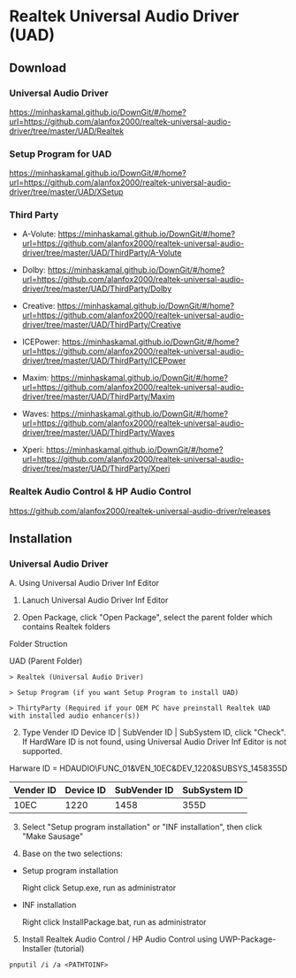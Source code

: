 # Realtek Universal Audio Driver (UAD)

## Download

### Universal Audio Driver

https://minhaskamal.github.io/DownGit/#/home?url=https://github.com/alanfox2000/realtek-universal-audio-driver/tree/master/UAD/Realtek

### Setup Program for UAD

https://minhaskamal.github.io/DownGit/#/home?url=https://github.com/alanfox2000/realtek-universal-audio-driver/tree/master/UAD/XSetup

### Third Party

* A-Volute: https://minhaskamal.github.io/DownGit/#/home?url=https://github.com/alanfox2000/realtek-universal-audio-driver/tree/master/UAD/ThirdParty/A-Volute

* Dolby: https://minhaskamal.github.io/DownGit/#/home?url=https://github.com/alanfox2000/realtek-universal-audio-driver/tree/master/UAD/ThirdParty/Dolby

* Creative: https://minhaskamal.github.io/DownGit/#/home?url=https://github.com/alanfox2000/realtek-universal-audio-driver/tree/master/UAD/ThirdParty/Creative

* ICEPower: https://minhaskamal.github.io/DownGit/#/home?url=https://github.com/alanfox2000/realtek-universal-audio-driver/tree/master/UAD/ThirdParty/ICEPower

* Maxim: https://minhaskamal.github.io/DownGit/#/home?url=https://github.com/alanfox2000/realtek-universal-audio-driver/tree/master/UAD/ThirdParty/Maxim

* Waves: https://minhaskamal.github.io/DownGit/#/home?url=https://github.com/alanfox2000/realtek-universal-audio-driver/tree/master/UAD/ThirdParty/Waves

* Xperi: https://minhaskamal.github.io/DownGit/#/home?url=https://github.com/alanfox2000/realtek-universal-audio-driver/tree/master/UAD/ThirdParty/Xperi


### Realtek Audio Control & HP Audio Control

https://github.com/alanfox2000/realtek-universal-audio-driver/releases


## Installation

### Universal Audio Driver

A. Using Universal Audio Driver Inf Editor

1. Lanuch Universal Audio Driver Inf Editor

2. Open Package, click "Open Package", select the parent folder which contains Realtek folders

Folder Struction

UAD (Parent Folder)

	> Realtek (Universal Audio Driver)

	> Setup Program (if you want Setup Program to install UAD)

	> ThirtyParty (Required if your OEM PC have preinstall Realtek UAD with installed audio enhancer(s))

2. Type Vender ID Device ID | SubVender ID | SubSystem ID, click "Check". If HardWare ID is not found, using Universal Audio Driver Inf Editor is not supported.

Harware ID = HDAUDIO\FUNC_01&VEN_10EC&DEV_1220&SUBSYS_1458355D

| Vender ID | Device ID | SubVender ID | SubSystem ID |
|-----------|-----------|--------------|--------------|
| 10EC      | 1220      | 1458         | 355D         |

3. Select "Setup program installation" or "INF installation", then click "Make Sausage"

4. Base on the two selections:

+ Setup program installation

	Right click Setup.exe, run as administrator

+ INF installation

	Right click InstallPackage.bat, run as administrator

5. Install Realtek Audio Control / HP Audio Control using UWP-Package-Installer (tutorial)



`pnputil /i /a <PATHTOINF>`
